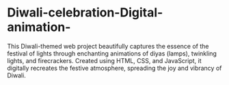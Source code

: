 # Diwali-celebration-Digital-animation-
This Diwali-themed web project beautifully captures the essence of the festival of lights through enchanting animations of diyas (lamps), twinkling lights, and firecrackers. Created using HTML, CSS, and JavaScript, it digitally recreates the festive atmosphere, spreading the joy and vibrancy of Diwali.
